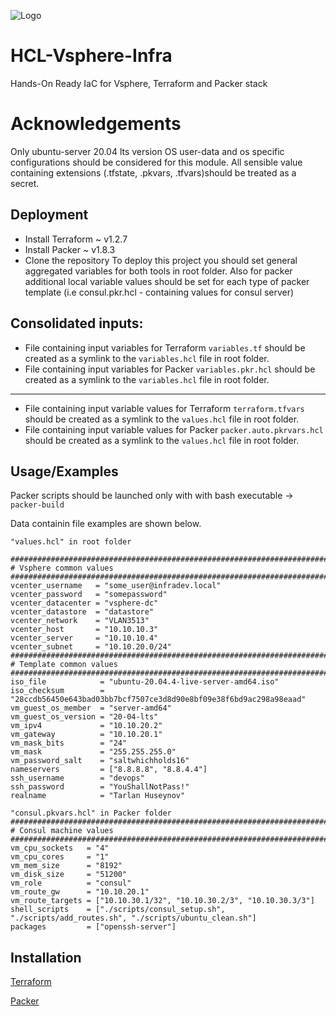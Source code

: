 
![Logo](https://s3.eu-central-1.amazonaws.com/huseynov.tarlan/AD-minimized.png)
#  HCL-Vsphere-Infra

Hands-On Ready IaC for Vsphere, Terraform and Packer stack


# Acknowledgements

Only ubuntu-server 20.04 lts version OS user-data and os specific configurations should be considered for this module.
All sensible value containing extensions (.tfstate, .pkvars, .tfvars)should be treated as a secret.

## Deployment
- Install Terraform ~ v1.2.7
- Install Packer ~ v1.8.3
- Clone the repository
To deploy this project you should set general aggregated variables for both tools in root folder.
Also for packer additional local variable values should be set for each type of packer template (i.e consul.pkr.hcl - containing values for consul server)
## Consolidated inputs:
- File containing input variables for Terraform `variables.tf` should be created as a symlink to the `variables.hcl` file in root folder.
- File containing input variables for Packer `variables.pkr.hcl` should be created as a symlink to the `variables.hcl` file in root folder.
---
- File containing input variable values for Terraform `terraform.tfvars` should be created as a symlink to the `values.hcl` file in root folder.
- File containing input variable values for Packer `packer.auto.pkrvars.hcl` should be created as a symlink to the `values.hcl` file in root folder.











## Usage/Examples

Packer scripts should be launched only with with bash executable -> `packer-build`

Data containin file examples are shown below.

```hcl
"values.hcl" in root folder

##################################################################################
# Vsphere common values
##################################################################################
vcenter_username   = "some_user@infradev.local"
vcenter_password   = "somepassword"
vcenter_datacenter = "vsphere-dc"
vcenter_datastore  = "datastore"
vcenter_network    = "VLAN3513"
vcenter_host       = "10.10.10.3"
vcenter_server     = "10.10.10.4"
vcenter_subnet     = "10.10.20.0/24"
##################################################################################
# Template common values
##################################################################################
iso_file            = "ubuntu-20.04.4-live-server-amd64.iso"
iso_checksum        = "28ccdb56450e643bad03bb7bcf7507ce3d8d90e8bf09e38f6bd9ac298a98eaad"
vm_guest_os_member  = "server-amd64"
vm_guest_os_version = "20-04-lts"
vm_ipv4             = "10.10.20.2"
vm_gateway          = "10.10.20.1"
vm_mask_bits        = "24"
vm_mask             = "255.255.255.0"
vm_password_salt    = "saltwhichholds16"
nameservers         = ["8.8.8.8", "8.8.4.4"]
ssh_username        = "devops"
ssh_password        = "YouShallNotPass!"
realname            = "Tarlan Huseynov"
```

```hcl
"consul.pkvars.hcl" in Packer folder
##################################################################################
# Consul machine values
##################################################################################
vm_cpu_sockets   = "4"
vm_cpu_cores     = "1"
vm_mem_size      = "8192"
vm_disk_size     = "51200"
vm_role          = "consul"
vm_route_gw      = "10.10.20.1"
vm_route_targets = ["10.10.30.1/32", "10.10.30.2/3", "10.10.30.3/3"]
shell_scripts    = ["./scripts/consul_setup.sh", "./scripts/add_routes.sh", "./scripts/ubuntu_clean.sh"]
packages         = ["openssh-server"]
```


## Installation
[Terraform](https://www.terraform.io/downloads)

[Packer](https://www.packer.io/downloads)

    
